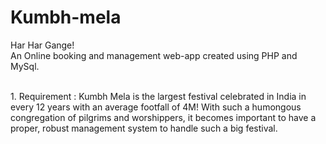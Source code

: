 # Kumbh-mela
Har Har Gange!<br>
An Online booking and management web-app created using PHP and MySql.<br>
<br>
<p>1. Requirement : Kumbh Mela is the largest festival celebrated in India in every 12 years with an average footfall of
4M! With such a humongous congregation of pilgrims and worshippers, it becomes important to have a proper,
robust management system to handle such a big festival.</p>
